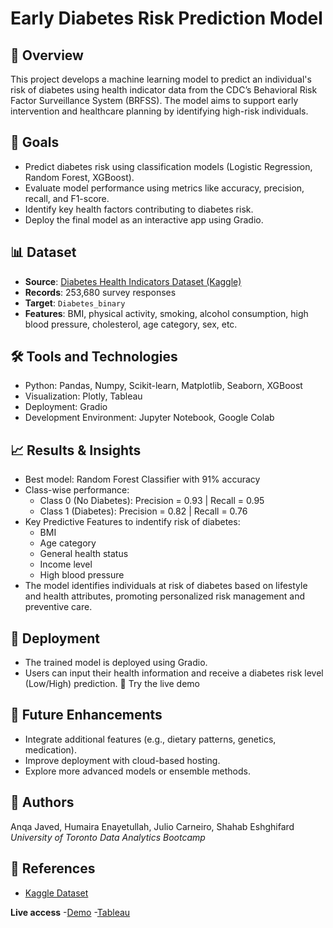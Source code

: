 # Early Diabetes Risk Prediction Model

## 📌 Overview
This project develops a machine learning model to predict an individual's risk of diabetes using health indicator data from the CDC’s Behavioral Risk Factor Surveillance System (BRFSS). The model aims to support early intervention and healthcare planning by identifying high-risk individuals.

## 🎯 Goals
- Predict diabetes risk using classification models (Logistic Regression, Random Forest, XGBoost).
- Evaluate model performance using metrics like accuracy, precision, recall, and F1-score.
- Identify key health factors contributing to diabetes risk.
- Deploy the final model as an interactive app using Gradio.

## 📊 Dataset
- **Source**: [Diabetes Health Indicators Dataset (Kaggle)](https://www.kaggle.com/datasets/alexteboul/diabetes-health-indicators-dataset)
- **Records**: 253,680 survey responses
- **Target**: `Diabetes_binary`
- **Features**: BMI, physical activity, smoking, alcohol consumption, high blood pressure, cholesterol, age category, sex, etc.


## 🛠️ Tools and Technologies
- Python: Pandas, Numpy, Scikit-learn, Matplotlib, Seaborn, XGBoost
- Visualization: Plotly, Tableau
- Deployment: Gradio
- Development Environment: Jupyter Notebook, Google Colab

## 📈 Results & Insights
- Best model: Random Forest Classifier with 91% accuracy
- Class-wise performance:
  - Class 0 (No Diabetes): Precision = 0.93 | Recall = 0.95
  - Class 1 (Diabetes): Precision = 0.82 | Recall = 0.76
- Key Predictive Features to indentify risk of diabetes:
  - BMI
  - Age category
  - General health status
  - Income level
  - High blood pressure
- The model identifies individuals at risk of diabetes based on lifestyle and health attributes, promoting personalized risk management and preventive care.

##  🧪 Deployment
- The trained model is deployed using Gradio.
- Users can input their health information and receive a diabetes risk level (Low/High) prediction.
🔗 Try the live demo

## 🚀 Future Enhancements
- Integrate additional features (e.g., dietary patterns, genetics, medication).
- Improve deployment with cloud-based hosting.
- Explore more advanced models or ensemble methods.

## 👥 Authors
Anqa Javed, Humaira Enayetullah, Julio Carneiro, Shahab Eshghifard  
*University of Toronto Data Analytics Bootcamp*

## 📌 References
- [Kaggle Dataset](https://www.kaggle.com/datasets/alexteboul/diabetes-health-indicators-dataset)


**Live access**
-[Demo](https://juliocarneiro-diabetes-risk-predictor.hf.space/)
-[Tableau](https://public.tableau.com/app/profile/shahab.eshghifard/viz/Book1_17491728312230/ExploringDiabetesRiskFactors)
